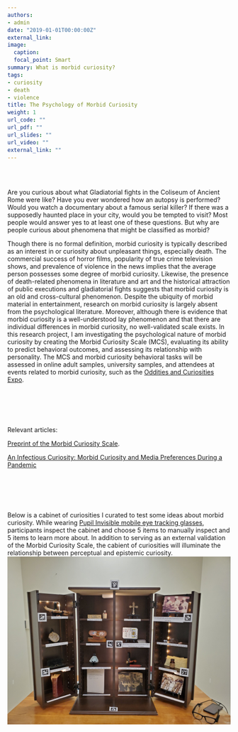 ```yaml
---
authors:
- admin
date: "2019-01-01T00:00:00Z"
external_link:
image:
  caption:
  focal_point: Smart
summary: What is morbid curiosity?
tags:
- curiosity
- death
- violence
title: The Psychology of Morbid Curiosity
weight: 1
url_code: ""
url_pdf: ""
url_slides: ""
url_video: ""
external_link: ""
---
```


<br/><br/>

Are you curious about what Gladiatorial fights in the Coliseum of Ancient Rome were like? Have you ever wondered how an autopsy is performed? Would you watch a documentary about a famous serial killer? If there was a supposedly haunted place in your city, would you be tempted to visit? Most people would answer yes to at least one of these questions. But why are people curious about phenomena that might be classified as morbid? 

Though there is no formal definition, morbid curiosity is typically described as an interest in or curiosity about unpleasant things, especially death. The commercial success of horror films, popularity of true crime television shows, and prevalence of violence in the news implies that the average person possesses some degree of morbid curiosity. Likewise, the presence of death-related phenomena in literature and art and the historical attraction of public executions and gladiatorial fights suggests that morbid curiosity is an old and cross-cultural phenomenon. Despite the ubiquity of morbid material in entertainment, research on morbid curiosity is largely absent from the psychological literature. Moreover, although there is evidence that morbid curiosity is a well-understood lay phenomenon and that there are individual differences in morbid curiosity, no well-validated scale exists. In this research project, I am investigating the psychological nature of morbid curiosity by creating the Morbid Curiosity Scale (MCS), evaluating its ability to predict behavioral outcomes, and assessing its relationship with personality. The MCS and morbid curiosity behavioral tasks will be assessed in online adult samples, university samples, and attendees at events related to morbid curiosity, such as the [Oddities and Curiosities Expo](https://odditiesandcuriositiesexpo.com).

<br/><br/>
<br/><br/>


Relevant articles:

[Preprint of the Morbid Curiosity Scale](https://psyarxiv.com/xug34/).

[An Infectious Curiosity: Morbid Curiosity and Media Preferences During a Pandemic](https://esiculture.com/an-infectious-curiosity-morbid-curiosity-and-media-preferences-during-a-pandemic)



<br/><br/>
<br/><br/>

Below is a cabinet of curiosities I curated to test some ideas about morbid curiosity. While wearing [Pupil Invisible mobile eye tracking glasses](https://pupil-labs.com/products/invisible/), participants inspect the cabinet and choose 5 items to manually inspect and 5 items to learn more about. In addition to serving as an external validation of the Morbid Curiosity Scale, the cabient of curiosities will illuminate the relationship between perceptual and epistemic curiosity.
![](cabinet.jpg)




